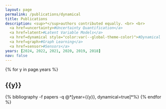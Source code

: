 ```yaml
---
layout: page
permalink: /publications/dynamical
title: Publications
description: <sup>*</sup>authors contributed equally. <br> <br>
  <a href=uncertainty>#Uncertainty Quantification</a>
  <a href=latent>#Latent Variable Models</a>
  <a href=dynamical style="color:var(--global-theme-color)">#Dynamical Systems </a>
  <a href=graph>#Graph Learning</a>
  <a href=sensor>#Sensors</a>
years: [2024, 2022, 2021, 2020, 2019, 2018]
nav: false
---
```


<div class="publications">

{% for y in page.years %}
  <h2 class="year">{{y}}</h2>
  {% bibliography -f papers -q @*[year={{y}}, dynamical=true]*%}
{% endfor %}

</div>
